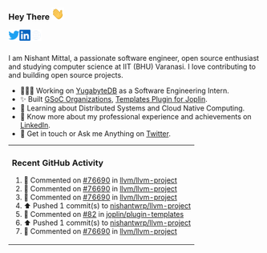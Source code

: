 ### Hey There <img src="./assets/wave.gif" width="25px">
<a href="http://urls.nishantwrp.com/github-to-twitter" target="_blank">
  <img align="left" alt="Nishant's Twitter" width="22px" src="./assets/twitter.svg" />
</a>
<a href="http://urls.nishantwrp.com/github-to-linkedin" target="_blank">
  <img align="left" alt="Nishant's LinkedIn" width="22px" src="./assets/linkedin.svg" />
</a>
<a href="http://urls.nishantwrp.com/github-to-site" target="_blank">
  <img align="left" alt="Nishant's Site" width="22px" src="./assets/globe.svg" />
</a>
<br /><br />

I am Nishant Mittal, a passionate software engineer, open source enthusiast and studying computer science at IIT (BHU) Varanasi. I love contributing to and building open source projects.

- 👨🏽‍💻 Working on [YugabyteDB](https://www.github.com/yugabyte) as a Software Engineering Intern.
- ✨ Built [GSoC Organizations](https://www.gsocorganizations.dev/), [Templates Plugin for Joplin](https://github.com/joplin/plugin-templates).
- 🌱 Learning about Distributed Systems and Cloud Native Computing.
- 🚀 Know more about my professional experience and achievements on [LinkedIn](http://urls.nishantwrp.com/github-to-linkedin).
- 💬 Get in touch or Ask me Anything on [Twitter](http://urls.nishantwrp.com/github-to-twitter).

<table><tr>
  
<td valign="top" width="100%">

### Recent GitHub Activity
<!--RECENT_ACTIVITY:start-->
1. 💬 Commented on [#76690](https://github.com/llvm/llvm-project/pull/76690#issuecomment-1877633144) in [llvm/llvm-project](https://github.com/llvm/llvm-project)<br>
2. 💬 Commented on [#76690](https://github.com/llvm/llvm-project/pull/76690#discussion_r1442160162) in [llvm/llvm-project](https://github.com/llvm/llvm-project)<br>
3. 💬 Commented on [#76690](https://github.com/llvm/llvm-project/pull/76690#discussion_r1442159869) in [llvm/llvm-project](https://github.com/llvm/llvm-project)<br>
4. ⬆️ Pushed 1 commit(s) to [nishantwrp/llvm-project](https://github.com/nishantwrp/llvm-project)<br>
5. 💬 Commented on [#82](https://github.com/joplin/plugin-templates/issues/82#issuecomment-1877510454) in [joplin/plugin-templates](https://github.com/joplin/plugin-templates)<br>
6. ⬆️ Pushed 1 commit(s) to [nishantwrp/llvm-project](https://github.com/nishantwrp/llvm-project)<br>
7. 💬 Commented on [#76690](https://github.com/llvm/llvm-project/pull/76690#discussion_r1442003449) in [llvm/llvm-project](https://github.com/llvm/llvm-project)<br>
<!--RECENT_ACTIVITY:end-->

</td>
</tr></table>
